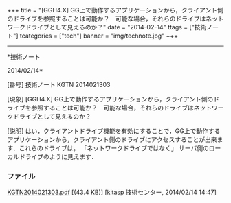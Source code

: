 ﻿+++
title = "[GGH4.X] GG上で動作するアプリケーションから，クライアント側のドライブを参照することは可能か？　可能な場合，それらのドライブはネットワークドライブとして見えるのか？"
date = "2014-02-14"
ttags = ["技術ノート"]
tcategories = ["tech"]
banner = "img/technote.jpg"
+++

-----------------------------------------------------------------------------------------------------------------------------

*技術ノート

2014/02/14*


[番号]
技術ノート KGTN 2014021303

[現象]
[GGH4.X]
GG上で動作するアプリケーションから，クライアント側のドライブを参照することは可能か？　可能な場合，それらのドライブはネットワークドライブとして見えるのか？

[説明]
はい，クライアントドライブ機能を有効にすることで，GG上で動作するアプリケーションから，クライアント側のドライブにアクセスすることが出来ます．これらのドライブは，
「ネットワークドライブではなく」
サーバ側のローカルドライブのように見えます．


### ファイル

 
 


[KGTN2014021303.pdf](http://techreport.kitasp.net/attachments/download/1571/KGTN2014021303.pdf)
 [(43.4 KB)] [kitasp 技術センター, 2014/02/14
14:47]


 


 


